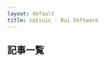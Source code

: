 ```yaml
---
layout: default
title: natsuic - Rui Software
---
```


## 記事一覧

<div id="note" />

<script>
let viewXML = (xmlDocument) => {
    //XML形式に変換
    const parser = new DOMParser();
    const doc = parser.parseFromString(xmlDocument, "text/xml");
    let rss = doc.documentElement.getElementsByTagName("item");

    //HTMLタグの作成
    for(let i = 0;i < rss.length;i++){
        //RSSから取得したタイトルとリンク情報を格納
        let rssTitle = rss[i].getElementsByTagName("title")[0].textContent;
        let rssLink   = rss[i].getElementsByTagName("link")[0].textContent;

        //テンプレート文字列を使ってアンカータグを作成
        const tagString = `<a href="${rssLink}">${rssTitle}</a><br/>`;

        //body以下にアンカータグを挿入
        document.getElelemntbyId("note").insertAdjacentHTML('beforeend',tagString );
    }
};
const URL = 'https://note.com/todesmarz/rss';
fetch(URL)
.then( response => response.text())
.then( xmlData => viewXML(xmlData));
</script>
